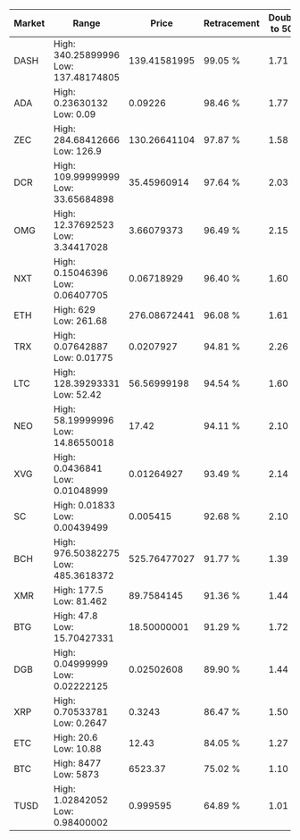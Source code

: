 | Market | Range | Price| Retracement | Doubles to 50% |
| --- | --- | --- | --- | --- |
| DASH | High: 340.25899996<br />Low: 137.48174805 | 139.41581995 | 99.05 % | 1.71 |
| ADA | High: 0.23630132<br />Low: 0.09 | 0.09226 | 98.46 % | 1.77 |
| ZEC | High: 284.68412666<br />Low: 126.9 | 130.26641104 | 97.87 % | 1.58 |
| DCR | High: 109.99999999<br />Low: 33.65684898 | 35.45960914 | 97.64 % | 2.03 |
| OMG | High: 12.37692523<br />Low: 3.34417028 | 3.66079373 | 96.49 % | 2.15 |
| NXT | High: 0.15046396<br />Low: 0.06407705 | 0.06718929 | 96.40 % | 1.60 |
| ETH | High: 629<br />Low: 261.68 | 276.08672441 | 96.08 % | 1.61 |
| TRX | High: 0.07642887<br />Low: 0.01775 | 0.0207927 | 94.81 % | 2.26 |
| LTC | High: 128.39293331<br />Low: 52.42 | 56.56999198 | 94.54 % | 1.60 |
| NEO | High: 58.19999996<br />Low: 14.86550018 | 17.42 | 94.11 % | 2.10 |
| XVG | High: 0.0436841<br />Low: 0.01048999 | 0.01264927 | 93.49 % | 2.14 |
| SC | High: 0.01833<br />Low: 0.00439499 | 0.005415 | 92.68 % | 2.10 |
| BCH | High: 976.50382275<br />Low: 485.3618372 | 525.76477027 | 91.77 % | 1.39 |
| XMR | High: 177.5<br />Low: 81.462 | 89.7584145 | 91.36 % | 1.44 |
| BTG | High: 47.8<br />Low: 15.70427331 | 18.50000001 | 91.29 % | 1.72 |
| DGB | High: 0.04999999<br />Low: 0.02222125 | 0.02502608 | 89.90 % | 1.44 |
| XRP | High: 0.70533781<br />Low: 0.2647 | 0.3243 | 86.47 % | 1.50 |
| ETC | High: 20.6<br />Low: 10.88 | 12.43 | 84.05 % | 1.27 |
| BTC | High: 8477<br />Low: 5873 | 6523.37 | 75.02 % | 1.10 |
| TUSD | High: 1.02842052<br />Low: 0.98400002 | 0.999595 | 64.89 % | 1.01 |
